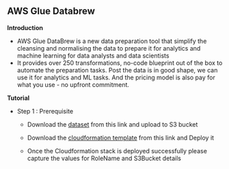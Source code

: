 ## AWS Glue Databrew

**Introduction**

- AWS Glue DataBrew is a new data preparation tool that simplify the cleansing and normalising the data to prepare it for analytics and machine learning for data analysts and data scientists
- It provides over 250 transformations, no-code blueprint out of the box to automate the preparation tasks. Post the data is in good shape, we can use it for analytics and ML tasks. And the pricing model is also pay for what you use - no upfront commitment.

**Tutorial**

- Step 1 : Prerequisite  

  -  Download the <a href="https://github.com/sanchitdilipjain/aws-glue-databrew/blob/main/dataset.csv">dataset</a> from this link and upload to S3 bucket
  
  -  Download the <a href="https://github.com/sanchitdilipjain/aws-glue-databrew/blob/main/cloudformation.json">cloudformation template</a> from this link and Deploy it
  
  -  Once the Cloudformation stack is deployed successfully please capture the values for RoleName and S3Bucket details

